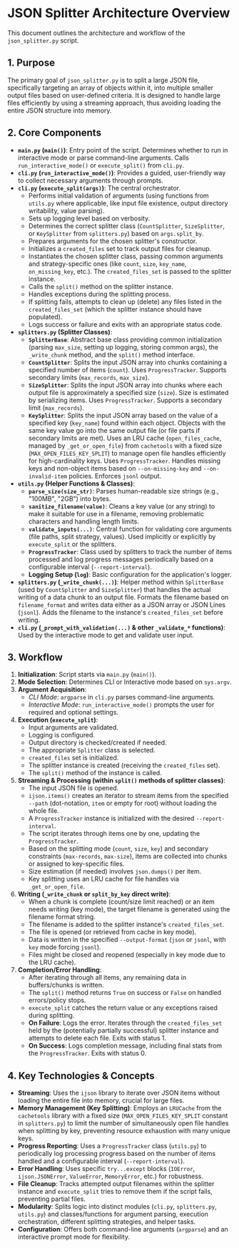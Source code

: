 # JSON Splitter Architecture Overview

This document outlines the architecture and workflow of the `json_splitter.py` script.

## 1. Purpose

The primary goal of `json_splitter.py` is to split a large JSON file, specifically targeting an array of objects within it, into multiple smaller output files based on user-defined criteria. It is designed to handle large files efficiently by using a streaming approach, thus avoiding loading the entire JSON structure into memory.

## 2. Core Components

-   **`main.py` (`main()`)**: Entry point of the script. Determines whether to run in interactive mode or parse command-line arguments. Calls `run_interactive_mode()` or `execute_split()` from `cli.py`.
-   **`cli.py` (`run_interactive_mode()`)**: Provides a guided, user-friendly way to collect necessary arguments through prompts.
-   **`cli.py` (`execute_split(args)`)**: The central orchestrator.
    -   Performs initial validation of arguments (using functions from `utils.py` where applicable, like input file existence, output directory writability, value parsing).
    -   Sets up logging level based on verbosity.
    -   Determines the correct splitter class (`CountSplitter`, `SizeSplitter`, or `KeySplitter` from `splitters.py`) based on `args.split_by`.
    -   Prepares arguments for the chosen splitter's constructor.
    -   Initializes a `created_files` set to track output files for cleanup.
    -   Instantiates the chosen splitter class, passing common arguments and strategy-specific ones (like `count`, `size`, `key_name`, `on_missing_key`, etc.). The `created_files_set` is passed to the splitter instance.
    -   Calls the `split()` method on the splitter instance.
    -   Handles exceptions during the splitting process.
    -   If splitting fails, attempts to clean up (delete) any files listed in the `created_files_set` (which the splitter instance should have populated).
    -   Logs success or failure and exits with an appropriate status code.
-   **`splitters.py` (Splitter Classes)**:
    -   **`SplitterBase`**: Abstract base class providing common initialization (parsing `max_size`, setting up logging, storing common args), the `_write_chunk` method, and the `split()` method interface.
    -   **`CountSplitter`**: Splits the input JSON array into chunks containing a specified number of items (`count`). Uses `ProgressTracker`. Supports secondary limits (`max_records`, `max_size`).
    -   **`SizeSplitter`**: Splits the input JSON array into chunks where each output file is approximately a specified size (`size`). Size is estimated by serializing items. Uses `ProgressTracker`. Supports a secondary limit (`max_records`).
    -   **`KeySplitter`**: Splits the input JSON array based on the value of a specified key (`key_name`) found within each object. Objects with the same key value go into the same output file (or file parts if secondary limits are met). Uses an LRU cache (`open_files_cache`, managed by `_get_or_open_file`) from `cachetools` with a fixed size (`MAX_OPEN_FILES_KEY_SPLIT`) to manage open file handles efficiently for high-cardinality keys. Uses `ProgressTracker`. Handles missing keys and non-object items based on `--on-missing-key` and `--on-invalid-item` policies. Enforces `jsonl` output.
-   **`utils.py` (Helper Functions & Classes)**:
    -   **`parse_size(size_str)`**: Parses human-readable size strings (e.g., "100MB", "2GB") into bytes.
    -   **`sanitize_filename(value)`**: Cleans a key value (or any string) to make it suitable for use in a filename, removing problematic characters and handling length limits.
    -   **`validate_inputs(...)`**: Central function for validating core arguments (file paths, split strategy, values). Used implicitly or explicitly by `execute_split` or the splitters.
    -   **`ProgressTracker`**: Class used by splitters to track the number of items processed and log progress messages periodically based on a configurable interval (`--report-interval`).
    -   **Logging Setup (`log`)**: Basic configuration for the application's logger.
-   **`splitters.py` (`_write_chunk(...)`)**: Helper method within `SplitterBase` (used by `CountSplitter` and `SizeSplitter`) that handles the actual writing of a data chunk to an output file. Formats the filename based on `filename_format` and writes data either as a JSON array or JSON Lines (`jsonl`). Adds the filename to the instance's `created_files_set` before writing.
-   **`cli.py` (`_prompt_with_validation(...)` & other `_validate_*` functions)**: Used by the interactive mode to get and validate user input.

## 3. Workflow

1.  **Initialization**: Script starts via `main.py` (`main()`).
2.  **Mode Selection**: Determines CLI or Interactive mode based on `sys.argv`.
3.  **Argument Acquisition**:
    -   *CLI Mode*: `argparse` in `cli.py` parses command-line arguments.
    -   *Interactive Mode*: `run_interactive_mode()` prompts the user for required and optional settings.
4.  **Execution (`execute_split`)**:
    -   Input arguments are validated.
    -   Logging is configured.
    -   Output directory is checked/created if needed.
    -   The appropriate `Splitter` class is selected.
    -   `created_files` set is initialized.
    -   The splitter instance is created (receiving the `created_files` set).
    -   The `split()` method of the instance is called.
5.  **Streaming & Processing (within `split()` methods of splitter classes)**:
    -   The input JSON file is opened.
    -   `ijson.items()` creates an iterator to stream items from the specified `--path` (dot-notation, `item` or empty for root) without loading the whole file.
    -   A `ProgressTracker` instance is initialized with the desired `--report-interval`.
    -   The script iterates through items one by one, updating the `ProgressTracker`.
    -   Based on the splitting mode (`count`, `size`, `key`) and secondary constraints (`max-records`, `max-size`), items are collected into chunks or assigned to key-specific files.
    -   Size estimation (if needed) involves `json.dumps()` per item.
    -   Key splitting uses an LRU cache for file handles via `_get_or_open_file`.
6.  **Writing (`_write_chunk` or `split_by_key` direct write)**:
    -   When a chunk is complete (count/size limit reached) or an item needs writing (key mode), the target filename is generated using the filename format string.
    -   The filename is added to the splitter instance's `created_files_set`.
    -   The file is opened (or retrieved from cache in key mode).
    -   Data is written in the specified `--output-format` (`json` or `jsonl`, with `key` mode forcing `jsonl`).
    -   Files might be closed and reopened (especially in key mode due to the LRU cache).
7.  **Completion/Error Handling**:
    -   After iterating through all items, any remaining data in buffers/chunks is written.
    -   The `split()` method returns `True` on success or `False` on handled errors/policy stops.
    -   `execute_split` catches the return value or any exceptions raised during splitting.
    -   **On Failure**: Logs the error. Iterates through the `created_files_set` held by the (potentially partially successful) splitter instance and attempts to delete each file. Exits with status 1.
    -   **On Success**: Logs completion message, including final stats from the `ProgressTracker`. Exits with status 0.

## 4. Key Technologies & Concepts

-   **Streaming**: Uses the `ijson` library to iterate over JSON items without loading the entire file into memory, crucial for large files.
-   **Memory Management (Key Splitting)**: Employs an `LRUCache` from the `cachetools` library with a fixed size (`MAX_OPEN_FILES_KEY_SPLIT` constant in `splitters.py`) to limit the number of simultaneously open file handles when splitting by key, preventing resource exhaustion with many unique keys.
-   **Progress Reporting**: Uses a `ProgressTracker` class (`utils.py`) to periodically log processing progress based on the number of items handled and a configurable interval (`--report-interval`).
-   **Error Handling**: Uses specific `try...except` blocks (`IOError`, `ijson.JSONError`, `ValueError`, `MemoryError`, etc.) for robustness.
-   **File Cleanup**: Tracks attempted output filenames within the splitter instance and `execute_split` tries to remove them if the script fails, preventing partial files.
-   **Modularity**: Splits logic into distinct modules (`cli.py`, `splitters.py`, `utils.py`) and classes/functions for argument parsing, execution orchestration, different splitting strategies, and helper tasks.
-   **Configuration**: Offers both command-line arguments (`argparse`) and an interactive prompt mode for flexibility.
